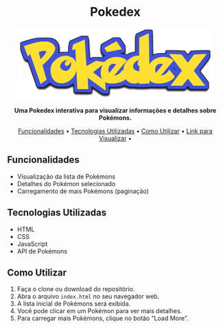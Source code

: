 <h1 align="center">Pokedex</h1>

<p align="center">
  <img src="/assets//images/readmeImg/pokedexLogo.png" alt="Pokedex">
</p>

<p align="center">
  <strong>Uma Pokedex interativa para visualizar informações e detalhes sobre Pokémons.</strong>
</p>

<p align="center">
  <a href="#funcionalidades">Funcionalidades</a> •
  <a href="#tecnologias-utilizadas">Tecnologias Utilizadas</a> •
  <a href="#como-utilizar">Como Utilizar</a> •
  <a href="https://leonardofmiranda.github.io/Pokedex/">Link para Visualizar</a> •

</p>

## Funcionalidades

- Visualização da lista de Pokémons
- Detalhes do Pokémon selecionado
- Carregamento de mais Pokémons (paginação)

## Tecnologias Utilizadas

- HTML
- CSS
- JavaScript
- API de Pokémons

## Como Utilizar

1. Faça o clone ou download do repositório.
2. Abra o arquivo `index.html` no seu navegador web.
3. A lista inicial de Pokémons será exibida.
4. Você pode clicar em um Pokémon para ver mais detalhes.
5. Para carregar mais Pokémons, clique no botão "Load More".


